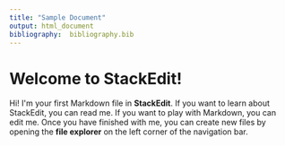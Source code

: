 ```yaml
---
title: "Sample Document"
output: html_document
bibliography:  bibliography.bib
---
```



# Welcome to StackEdit!


Hi! I'm your first Markdown file in **StackEdit**. If you want to learn about StackEdit, you can read me. If you want to play with Markdown, you can edit me. Once you have finished with me, you can create new files by opening the **file explorer** on the left corner of the navigation bar.

<!--stackedit_data:
eyJoaXN0b3J5IjpbLTE5MDg4OTUyNTMsOTk0MjQxMzIzXX0=
-->